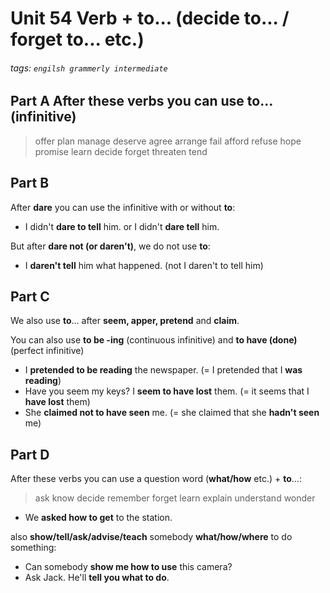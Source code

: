 # Unit 54 Verb + to... (decide to... / forget to... etc.)
###### tags: `engilsh grammerly intermediate`

## Part A After these verbs you can use to... (infinitive)
> offer plan manage deserve
> agree arrange fail afford
> refuse hope promise learn
> decide forget threaten tend

## Part B
After **dare** you can use the infinitive with or without **to**:
- I didn't **dare to tell** him. or I didn't **dare tell** him.

But after **dare not (or daren't)**, we do not use **to**:
- I **daren't tell** him what happened. (not I daren't to tell him)

## Part C
We also use **to**... after **seem, apper, pretend** and **claim**.

You can also use **to be -ing** (continuous infinitive) and **to have (done)** (perfect infinitive)
- I **pretended to be reading** the newspaper. (= I pretended that I **was reading**)
- Have you seem my keys? I **seem to have lost** them. (= it seems that I **have lost** them)
- She **claimed not to have seen** me. (= she claimed that she **hadn't seen** me)

## Part D
After these verbs you can use a question word (**what/how** etc.) + **to**...:
> ask know decide remember forget learn explain understand wonder
- We **asked how to get** to the station.

also
**show/tell/ask/advise/teach** somebody **what/how/where** to do something:
- Can somebody **show me how to use** this camera?
- Ask Jack. He'll **tell you what to do**.

